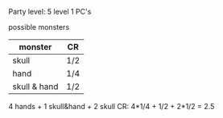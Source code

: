 Party level: 5 level 1 PC's


possible monsters

| monster      | CR  |
| ------------ | --- |
| skull        | 1/2 |
| hand         | 1/4 |
| skull & hand | 1/2 | 

4 hands + 1 skull&hand + 2 skull
CR: 4\*1/4 + 1/2 + 2\*1/2 = 2.5